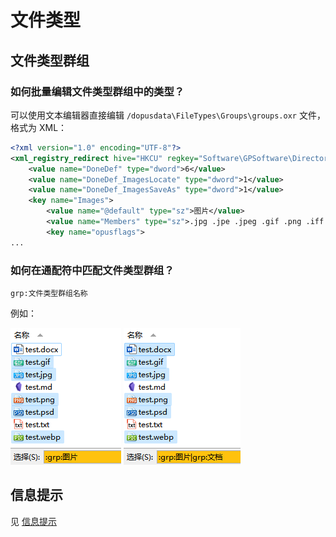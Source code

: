 # 文件类型
## 文件类型群组
### 如何批量编辑文件类型群组中的类型？
可以使用文本编辑器直接编辑 `/dopusdata\FileTypes\Groups\groups.oxr` 文件，格式为 XML：
```xml
<?xml version="1.0" encoding="UTF-8"?>
<xml_registry_redirect hive="HKCU" regkey="Software\GPSoftware\Directory Opus\Filetypes\Groups">
	<value name="DoneDef" type="dword">6</value>
	<value name="DoneDef_ImagesLocate" type="dword">1</value>
	<value name="DoneDef_ImagesSaveAs" type="dword">1</value>
	<key name="Images">
		<value name="@default" type="sz">图片</value>
		<value name="Members" type="sz">.jpg .jpe .jpeg .gif .png .iff .ilbm .lbm .bmp .info .tif .tiff .psd .psp .wmf .emf .clip .webp .heic</value>
		<key name="opusflags">
...
```

### 如何在通配符中匹配文件类型群组？
```
grp:文件类型群组名称
```

例如：

![](images/文件类型-通配符.png) ![](images/文件类型-通配符2.png)

## 信息提示
见 [信息提示](../文件列表/信息提示.md)